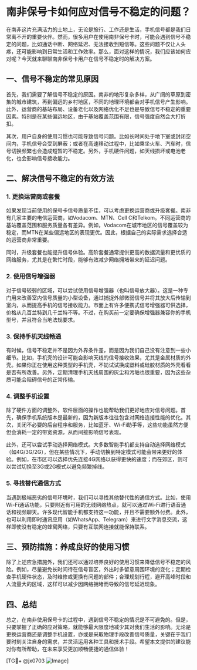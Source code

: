 # 南非保号卡如何应对信号不稳定的问题？

在南非这片充满活力的土地上，无论是旅行、工作还是生活，手机信号都是我们日常离不开的重要伙伴。然而，很多用户在使用南非保号卡时，可能会遇到信号不稳定的问题，比如通话中断、网络延迟、无法接收到短信等。这些问题不仅让人头疼，还可能影响到日常生活和工作效率。那么，面对这样的情况，我们应该如何应对呢？今天就来聊聊南非保号卡用户在信号不稳定时的解决方案。

## 一、信号不稳定的常见原因

首先，我们需要了解信号不稳定的原因。南非的地形复杂多样，从广阔的草原到密集的城市建筑，再到偏远的乡村地区，不同的地理环境都会对手机信号产生影响。此外，运营商的基站布局、设备老化以及网络优化不足也是导致信号不稳定的重要因素。特别是在某些偏远地区，由于基站覆盖范围有限，信号强度自然会大打折扣。

其次，用户自身的使用习惯也可能导致信号问题。比如长时间处于地下室或封闭空间内，手机信号会受到屏蔽；或者在高速移动过程中，比如乘坐火车、汽车时，信号切换频繁也会造成短暂的不稳定。另外，手机硬件问题，如天线损坏或电池老化，也会影响信号接收能力。

## 二、解决信号不稳定的有效方法

### 1. 更换运营商或套餐

如果发现当前使用的保号卡信号质量不佳，可以考虑更换运营商或升级套餐。南非有几家主要的电信运营商，如Vodacom、MTN、Cell C和Telkom。不同运营商的基站覆盖范围和服务质量各有差异。例如，Vodacom在城市地区的信号覆盖较为稳定，而MTN在某些偏远地区的表现更优。因此，根据自己的实际需求选择合适的运营商非常重要。

同时，升级套餐也能提升信号体验。高阶套餐通常提供更高的数据流量和更优质的网络服务，尤其是在繁忙时段，能够有效减少网络拥堵带来的延迟问题。

### 2. 使用信号增强器

对于信号较弱的区域，可以尝试使用信号增强器（也叫信号放大器）。这是一种专门用来改善室内信号质量的小型设备，通过捕捉外部微弱信号并将其放大后传输到室内，从而提高手机的信号接收能力。市面上有许多便携式信号增强器可供选择，价格从几百兰特到几千兰特不等。不过，在购买前一定要确保增强器兼容你的手机型号，并且符合当地法规要求。

### 3. 保持手机天线畅通

有时候，信号不稳定并不是因为外界条件差，而是因为我们自己没有注意到一些小细节。比如，手机壳的设计可能会影响天线的信号接收效果，尤其是金属材质的外壳。如果你正在使用这种类型的手机壳，不妨试试换成塑料或硅胶材质的外壳看看是否有所改善。另外，定期清理手机天线周围的灰尘和污垢也很重要，因为这些杂质可能会阻碍信号的正常传输。

### 4. 调整手机设置

除了硬件方面的调整外，软件层面的操作也能帮助我们更好地应对信号问题。首先，确保手机系统版本是最新的，因为新版本往往包含对网络连接性能的优化。其次，关闭不必要的后台程序和服务，比如蓝牙、Wi-Fi助手等，这些功能虽然方便但会消耗一定的带宽资源，从而间接影响信号表现。

此外，还可以尝试手动选择网络模式。大多数智能手机都支持自动选择网络模式（如4G/3G/2G），但在某些情况下，手动切换到特定模式可能会带来更好的体验。例如，在市区可以选择优先连接4G网络以获得更快的速度；而在郊区，则可以尝试切换至3G或2G模式以避免频繁掉线。

### 5. 寻找替代通信方式

当遇到极端恶劣的信号环境时，我们可以寻找其他替代性的通信方式。比如，使用Wi-Fi通话功能，只要附近有可用的无线网络热点，就可以通过Wi-Fi进行语音通话和视频聊天。许多现代智能手机都支持这一功能，并且不需要额外付费。此外，也可以利用即时通讯应用（如WhatsApp、Telegram）来进行文字消息交流，这样即使没有稳定的蜂窝网络，只要有互联网连接就能保持联系。

## 三、预防措施：养成良好的使用习惯

除了上述应急措施外，我们还可以通过培养良好的使用习惯来降低信号不稳定的风险。例如，尽量避免长时间待在信号盲区，外出时多留意周围环境的变化；定期检查手机硬件状态，及时维修或更换有问题的部件；合理规划行程，避开高峰时段和人流量大的区域，这样可以减少因网络拥堵而导致的信号延迟现象。

## 四、总结

总之，在南非使用保号卡的过程中，遇到信号不稳定的情况是不可避免的。但是，只要掌握了正确的应对策略，就能够最大限度地减少其对我们生活的影响。无论是更换运营商还是调整手机设置，亦或是采取物理手段改善信号质量，关键在于我们要时刻关注自身的需求，并灵活运用各种工具和技术手段。希望本文提供的建议能对你有所帮助，在未来享受更加顺畅便捷的通信体验！

[TG💪+ @jx0703 ![Image](https://github.com/user-attachments/assets/dbca1d08-cadb-493c-b0ec-ad6f7a83f270)]